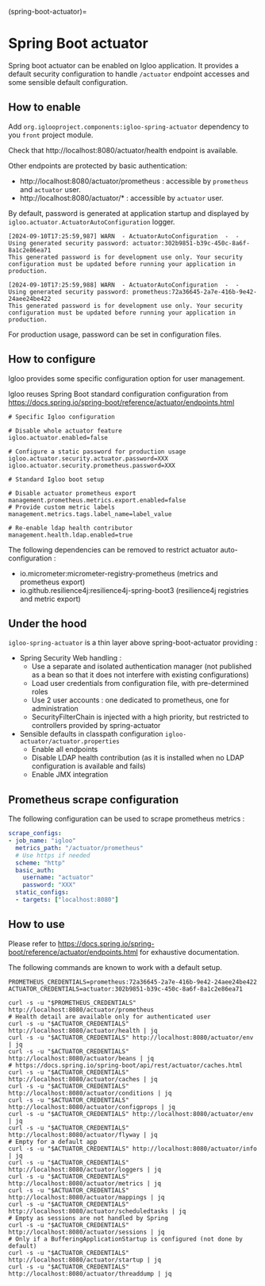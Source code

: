 (spring-boot-actuator)=

# Spring Boot actuator

Spring boot actuator can be enabled on Igloo application. It provides a default
security configuration to handle `/actuator` endpoint accesses and some sensible
default configuration.


## How to enable

Add `org.iglooproject.components:igloo-spring-actuator` dependency to you `front`
project module.

Check that http://localhost:8080/actuator/health endpoint is available.

Other endpoints are protected by basic authentication:
* http://localhost:8080/actuator/prometheus : accessible by `prometheus` and `actuator` user.
* http://localhost:8080/actuator/* : accessible by `actuator` user.

By default, password is generated at application startup and displayed by
`igloo.actuator.ActuatorAutoConfiguration` logger.

```
[2024-09-10T17:25:59,987] WARN  - ActuatorAutoConfiguration  -  - 
Using generated security password: actuator:302b9851-b39c-450c-8a6f-8a1c2e86ea71
This generated password is for development use only. Your security configuration must be updated before running your application in production.

[2024-09-10T17:25:59,988] WARN  - ActuatorAutoConfiguration  -  - 
Using generated security password: prometheus:72a36645-2a7e-416b-9e42-24aee24be422
This generated password is for development use only. Your security configuration must be updated before running your application in production.
```

For production usage, password can be set in configuration files.

## How to configure

Igloo provides some specific configuration option for user management.

Igloo reuses Spring Boot standard configuration configuration from https://docs.spring.io/spring-boot/reference/actuator/endpoints.html

```
# Specific Igloo configuration

# Disable whole actuator feature
igloo.actuator.enabled=false

# Configure a static password for production usage
igloo.actuator.security.actuator.password=XXX
igloo.actuator.security.prometheus.password=XXX

# Standard Igloo boot setup

# Disable actuator prometheus export
management.prometheus.metrics.export.enabled=false
# Provide custom metric labels
management.metrics.tags.label_name=label_value

# Re-enable ldap health contributor
management.health.ldap.enabled=true
```

The following dependencies can be removed to restrict actuator auto-configuration :
* io.micrometer:micrometer-registry-prometheus (metrics and prometheus export)
* io.github.resilience4j:resilience4j-spring-boot3 (resilience4j registries and metric
  export)

## Under the hood

`igloo-spring-actuator` is a thin layer above spring-boot-actuator providing :

* Spring Security Web handling :
  * Use a separate and isolated authentication manager (not published as a bean
    so that it does not interfere with existing configurations)
  * Load user credentials from configuration file, with pre-determined roles
  * Use 2 user accounts : one dedicated to prometheus, one for administration
  * SecurityFilterChain is injected with a high priority, but restricted
    to controllers provided by spring-actuator
* Sensible defaults in classpath configuration `igloo-actuator/actuator.properties`
  * Enable all endpoints
  * Disable LDAP health contribution (as it is installed when no LDAP configuration
    is available and fails)
  * Enable JMX integration

## Prometheus scrape configuration

The following configuration can be used to scrape prometheus metrics :

```yaml
scrape_configs:
- job_name: "igloo"
  metrics_path: "/actuator/prometheus"
  # Use https if needed
  scheme: "http"
  basic_auth:
    username: "actuator"
    password: "XXX"
  static_configs:
  - targets: ["localhost:8080"]
```

## How to use

Please refer to https://docs.spring.io/spring-boot/reference/actuator/endpoints.html for exhaustive
documentation.

The following commands are known to work with a default setup.

```
PROMETHEUS_CREDENTIALS=prometheus:72a36645-2a7e-416b-9e42-24aee24be422
ACTUATOR_CREDENTIALS=actuator:302b9851-b39c-450c-8a6f-8a1c2e86ea71

curl -s -u "$PROMETHEUS_CREDENTIALS" http://localhost:8080/actuator/prometheus
# Health detail are available only for authenticated user
curl -s -u "$ACTUATOR_CREDENTIALS" http://localhost:8080/actuator/health | jq
curl -s -u "$ACTUATOR_CREDENTIALS" http://localhost:8080/actuator/env | jq
curl -s -u "$ACTUATOR_CREDENTIALS" http://localhost:8080/actuator/beans | jq
# https://docs.spring.io/spring-boot/api/rest/actuator/caches.html
curl -s -u "$ACTUATOR_CREDENTIALS" http://localhost:8080/actuator/caches | jq
curl -s -u "$ACTUATOR_CREDENTIALS" http://localhost:8080/actuator/conditions | jq
curl -s -u "$ACTUATOR_CREDENTIALS" http://localhost:8080/actuator/configprops | jq
curl -s -u "$ACTUATOR_CREDENTIALS" http://localhost:8080/actuator/env | jq
curl -s -u "$ACTUATOR_CREDENTIALS" http://localhost:8080/actuator/flyway | jq
# Empty for a default app
curl -s -u "$ACTUATOR_CREDENTIALS" http://localhost:8080/actuator/info | jq
curl -s -u "$ACTUATOR_CREDENTIALS" http://localhost:8080/actuator/loggers | jq
curl -s -u "$ACTUATOR_CREDENTIALS" http://localhost:8080/actuator/metrics | jq
curl -s -u "$ACTUATOR_CREDENTIALS" http://localhost:8080/actuator/mappings | jq
curl -s -u "$ACTUATOR_CREDENTIALS" http://localhost:8080/actuator/scheduledtasks | jq
# Empty as sessions are not handled by Spring
curl -s -u "$ACTUATOR_CREDENTIALS" http://localhost:8080/actuator/sessions | jq
# Only if a BufferingApplicationStartup is configured (not done by default)
curl -s -u "$ACTUATOR_CREDENTIALS" http://localhost:8080/actuator/startup | jq
curl -s -u "$ACTUATOR_CREDENTIALS" http://localhost:8080/actuator/threaddump | jq
```